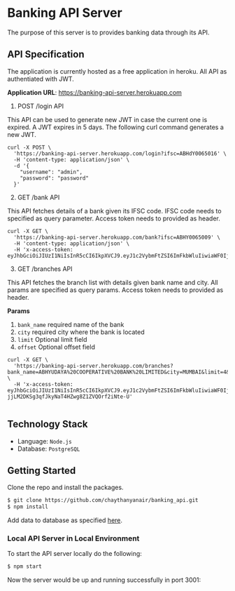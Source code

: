 # Banking API Server

The purpose of this server is to provides banking data through its API.

## API Specification

The application is currently hosted as a free application in heroku. All API as authentiated with JWT.

__Application URL__: https://banking-api-server.herokuapp.com


1. POST /login API

This API can be used to generate new JWT in case the current one is expired. A JWT expires in 5 days. The following curl command generates a new JWT.

```
curl -X POST \
  'https://banking-api-server.herokuapp.com/login?ifsc=ABHdY0065016' \
  -H 'content-type: application/json' \
  -d '{
	"username": "admin",
	"password": "password"
  }'
```
2. GET /bank API

This API fetches details of a bank given its IFSC code. IFSC code needs to specified as query parameter. Access token needs to provided as header.

```
curl -X GET \
  'https://banking-api-server.herokuapp.com/bank?ifsc=ABHY0065009' \
  -H 'content-type: application/json' \
  -H 'x-access-token: eyJhbGciOiJIUzI1NiIsInR5cCI6IkpXVCJ9.eyJ1c2VybmFtZSI6ImFkbWluIiwiaWF0IjoxNTc3ODA1NTU2LCJleHAiOjE1NzgyMzc1NTZ9.hIeUGftHWBim5hEc_DeN69khqgDqfcqHwu5GUNR4Z4Q'
```

3. GET /branches API

This API fetches the branch list with details given bank name and city. All params are specified as query params. Access token needs to provided as header.

__Params__
1. `bank_name` required name of the bank
2. `city` required city where the bank is located
3. `limit` Optional limit field
4. `offset` Optional offset field

```
curl -X GET \
  'https://banking-api-server.herokuapp.com/branches?bank_name=ABHYUDAYA%20COOPERATIVE%20BANK%20LIMITED&city=MUMBAI&limit=4&offset=2' \
  -H 'x-access-token: eyJhbGciOiJIUzI1NiIsInR5cCI6IkpXVCJ9.eyJ1c2VybmFtZSI6ImFkbWluIiwiaWF0IjoxNTc3ODE0NzMyLCJleHAiOjE1NzgyNDY3MzJ9.JHp-jjLM2DKSg3qfJkyNaT4HZwg8Z1ZVQOrf2iNte-U'
  
 ```


## Technology Stack

- Language: `Node.js`
- Database: `PostgreSQL`

## Getting Started

Clone the repo and install the packages.

``` bash
$ git clone https://github.com/chaythanyanair/banking_api.git
$ npm install
```

Add data to database as specified [here](https://github.com/snarayanank2/indian_banks).


### Local API Server in Local Environment

To start the API server locally do the following:

```bash
$ npm start 
```

Now the server would be up and running successfully in port 3001:
